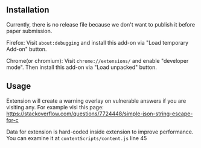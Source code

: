 Installation
---
Currently, there is no release file because we don't want to publish it before paper submission.

Firefox: 
Visit `about:debugging` and install this add-on via "Load temporary Add-on" button.    
    

Chrome(or chromium):
Visit `chrome://extensions/` and enable "developer mode". Then install this add-on via "Load unpacked" button.

Usage
---
Extension will create a warning overlay on vulnerable answers if you are visiting any. For example visi this page:    
https://stackoverflow.com/questions/7724448/simple-json-string-escape-for-c

Data for extension is hard-coded inside extension to improve performance. You can examine it at `contentScripts/content.js` line 45 